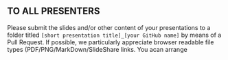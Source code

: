 ## TO ALL PRESENTERS
Please submit the slides and/or other content of your presentations to a folder titled `[short presentation title]_[your GitHub name]` by means of a Pull Request. If possible, we particularly appreciate browser readable file types (PDF/PNG/MarkDown/SlideShare links. You acan arrange 
